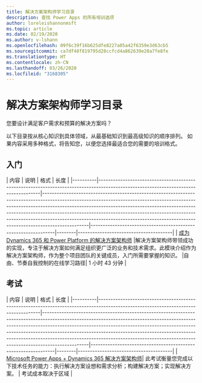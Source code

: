 ```yaml
---
title: 解决方案架构师学习目录
description: 查找 Power Apps 的所有培训选项
author: loreleishannonmsft
ms.topic: article
ms.date: 02/19/2020
ms.author: v-lshann
ms.openlocfilehash: 09f6c39f16b625dfe8227a05a42f6359e3d63cb5
ms.sourcegitcommit: ca7df48f819795d28ccfcd4a862639e20a7fe8fe
ms.translationtype: HT
ms.contentlocale: zh-CN
ms.lasthandoff: 03/26/2020
ms.locfileid: "3168305"
---
```

# <a name="solution-architect-learning-catalog"></a>解决方案架构师学习目录

您要设计满足客户需求和预算的解决方案吗？

以下目录按从核心知识到具体领域，从最基础知识到最高级知识的顺序排列。 如果内容采用多种格式，将告知您，以便您选择最适合您的需要的培训格式。 

## <a name="get-started"></a>入门<a name="get-started"></a>
| 内容  | 说明 | 格式  | 长度 | 
|----------|------------------------------------------------------------------------------------------------------------------------------------|-------------------------------------------------------------------------------------------------------------------------------------------------------------------------------------------------------------------------------------------------------------------------------------------------------------------------------------------------------------------------------------------------------------------------|---------------------------------------------------------------|--------|---------------------------------------|
| [成为 Dynamics 365 和 Power Platform 的解决方案架构师](https://docs.microsoft.com/learn/modules/becoming-solution-architect/)    |解决方案架构师带领成功的实现，专注于解决方案如何满足组织更广泛的业务和技术需求。此模块介绍作为解决方案架构师，作为整个项目团队的关键成员，入门所需要掌握的知识。    |自由、节奏自我控制的在线学习路径| 1 小时 43 分钟 |
## <a name="exam"></a>考试<a name="exam"></a>
| 内容  | 说明 | 格式  | 长度 | 
|----------|------------------------------------------------------------------------------------------------------------------------------------|-------------------------------------------------------------------------------------------------------------------------------------------------------------------------------------------------------------------------------------------------------------------------------------------------------------------------------------------------------------------------------------------------------------------------|---------------------------------------------------------------|--------|---------------------------------------|
| [Microsoft Power Apps + Dynamics 365 解决方案架构师](https://docs.microsoft.com/learn/certifications/exams/mb-600)|   此考试衡量您完成以下技术任务的能力：执行解决方案设想和需求分析；构建解决方案；实现解决方案。 | 考试成本取决于区域 |

